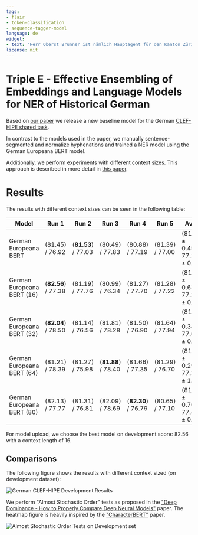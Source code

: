 ```yaml
---
tags:
- flair
- token-classification
- sequence-tagger-model
language: de
widget:
- text: "Herr Oberst Brunner ist nämlich Hauptagent für den Kanton Zürich."
license: mit
---
```


# Triple E - Effective Ensembling of Embeddings and Language Models for NER of Historical German

Based on [our paper](http://ceur-ws.org/Vol-2696/paper_173.pdf) we release a new baseline model for the German
[CLEF-HIPE shared task](https://impresso.github.io/CLEF-HIPE-2020/).

In contrast to the models used in the paper, we manually sentence-segmented and normalize hyphenations and
trained a NER model using the German Europeana BERT model.

Additionally, we perform experiments with different context sizes. This approach is described in
more detail in [this paper](https://arxiv.org/abs/2011.06993).

# Results

The results with different context sizes can be seen in the following table:

| Model                      | Run 1           | Run 2           | Run 3           | Run 4               | Run 5           | Avg.
| -------------------------- | --------------- | --------------- | --------------- | ------------------- | --------------- | ---------------
| German Europeana BERT      | (81.45) / 76.92 | (**81.53**) / 77.03 | (80.49) / 77.83 | (80.88) / 77.19 | (81.39) / 77.00 | (81.15 ± 0.45) / 77.19 ± 0.34
| German Europeana BERT (16) | (**82.56**) / 77.38 | (81.19) / 77.76 | (80.99) / 76.34 | (81.27) / 77.70 | (81.28) / 77.22 | (81.46 ± 0.63) / 77.28 ± 0.57
| German Europeana BERT (32) | (**82.04**) / 78.50 | (81.14) / 76.56 | (81.81) / 78.28 | (81.50) / 76.90 | (81.64) / 77.94 | (81.63 ± 0.34) / 77.64 ± 0.86
| German Europeana BERT (64) | (81.21) / 78.39 | (81.27) / 75.98 | (**81.88**) / 78.40 | (81.66) / 77.35 | (81.29) / 76.70 | (81.46 ± 0.29) / 77.36 ± 1.06
| German Europeana BERT (80) | (82.13) / 77.77 | (81.31) / 76.81 | (82.09) / 78.69 | (**82.30**) / 76.79 | (80.65) / 77.10 | (81.70 ± 0.70) / 77.43 ± 0.81

For model upload, we choose the best model on development score: 82.56 with a context length of 16.

## Comparisons

The following figure shows the results with different context sized (on development dataset):

![German CLEF-HIPE Development Results](figures/clef_hipe_f1_score_development.png)

We perform "Almost Stochastic Order" tests as proposed in the
["Deep Dominance - How to Properly Compare Deep Neural Models"](https://www.aclweb.org/anthology/P19-1266/) paper.
The heatmap figure is heavily inspired by the ["CharacterBERT"](https://arxiv.org/abs/2010.10392) paper.

![Almost Stochastic Order Tests on Development set](figures/clef_hipe_asd_development.png)
